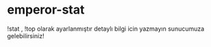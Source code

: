 # emperor-stat
!stat , !top olarak ayarlanmıştır detaylı bilgi icin yazmayın sunucumuza gelebilirsiniz!


